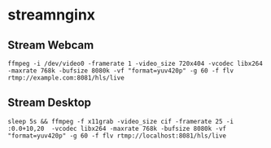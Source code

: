 # streamnginx

## Stream Webcam
```ffmpeg -i /dev/video0 -framerate 1 -video_size 720x404 -vcodec libx264 -maxrate 768k -bufsize 8080k -vf "format=yuv420p" -g 60 -f flv rtmp://example.com:8081/hls/live```


## Stream Desktop
```
sleep 5s && ffmpeg -f x11grab -video_size cif -framerate 25 -i :0.0+10,20  -vcodec libx264 -maxrate 768k -bufsize 8080k -vf "format=yuv420p" -g 60 -f flv rtmp://localhost:8081/hls/live
```
